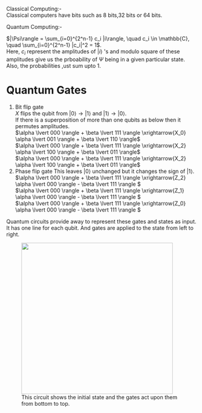 Classical Computing:-   
    Classical computers have bits such as 8 bits,32 bits or 64 bits.

Quantum Computing:-
   
$|\Psi\rangle = \sum_{i=0}^{2^n-1} c_i |i\rangle, \quad c_i \in \mathbb{C}, \quad \sum_{i=0}^{2^n-1} |c_i|^2 = 1$.  
Here, $c_i$ represent the amplitudes of $|i \rangle$ 's and modulo square of these amplitudes give us the prboability of $\Psi$ being in a given particular state. Also, the probabilities ,ust sum upto 1.

# Quantum Gates
1. Bit flip gate   
$X$ flips the qubit from $\lvert 0 \rangle \rightarrow \lvert 1 \rangle$ and $\lvert 1 \rangle \rightarrow \lvert 0 \rangle$.       
If there is a superposition of more than one qubits as below then it permutes amplitudes.           
$\alpha \lvert 000 \rangle + \beta \lvert 111 \rangle  \xrightarrow{X_0}  \alpha \lvert 001 \rangle + \beta \lvert 110 \rangle$        
$\alpha \lvert 000 \rangle + \beta \lvert 111 \rangle  \xrightarrow{X_2}  \alpha \lvert 100 \rangle + \beta \lvert 011 \rangle$        
$\alpha \lvert 000 \rangle + \beta \lvert 111 \rangle  \xrightarrow{X_2}  \alpha \lvert 100 \rangle + \beta \lvert 011 \rangle$
2. Phase flip gate 
This leaves $\lvert 0 \rangle$ unchanged but it changes the sign of $\lvert 1 \rangle$.         
$\alpha \lvert 000 \rangle + \beta \lvert 111 \rangle  \xrightarrow{Z_2}  \alpha \lvert 000 \rangle - \beta \lvert 111 \rangle $        
$\alpha \lvert 000 \rangle + \beta \lvert 111 \rangle  \xrightarrow{Z_1}  \alpha \lvert 000 \rangle - \beta \lvert 111 \rangle $        
$\alpha \lvert 000 \rangle + \beta \lvert 111 \rangle  \xrightarrow{Z_0}  \alpha \lvert 000 \rangle - \beta \lvert 111 \rangle $


Quantum circuits provide away to represent these gates and states as input. It has one line for each qubit. And gates are applied to the state from left to right.

<figure>
  <img src="/Users/pravyprerana/Desktop/PHD codes/Quantum_Error_Correction/2BEB5B03-4087-4200-9BB0-1CDF961ABF50.jpeg" width="400">
  <figcaption> This circuit shows the initial state and the gates act upon them from bottom to top. </figcaption>
</figure>
